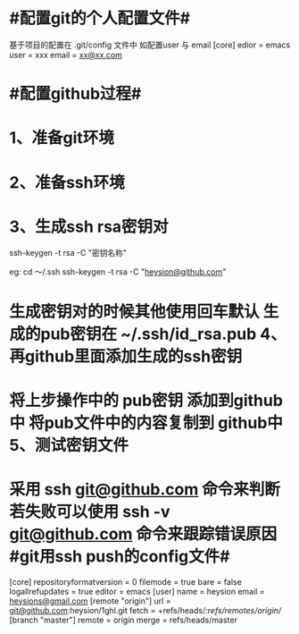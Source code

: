 #配置git的个人配置文件#
===
基于项目的配置在 .git/config 文件中
如配置user 与 email
[core]
	edior = emacs
	user = xxx
	email = xx@xx.com

#配置github过程#
===
1、准备git环境
==
2、准备ssh环境
==
3、生成ssh rsa密钥对
==
ssh-keygen -t rsa -C "密钥名称"

eg: 
cd ～/.ssh
ssh-keygen -t rsa -C "heysion@github.com"

生成密钥对的时候其他使用回车默认
生成的pub密钥在 ~/.ssh/id_rsa.pub
4、再github里面添加生成的ssh密钥
==
将上步操作中的 pub密钥 添加到github中
将pub文件中的内容复制到 github中
5、测试密钥文件
==
采用 ssh git@github.com 命令来判断
若失败可以使用
ssh -v git@github.com 命令来跟踪错误原因
#git用ssh push的config文件#
===
[core]
	repositoryformatversion = 0
	filemode = true
	bare = false
	logallrefupdates = true
	editor = emacs
[user]
	name = heysion
	email = heysions@gmail.com
[remote "origin"]
	url = git@github.com:heysion/1ghl.git
	fetch = +refs/heads/*:refs/remotes/origin/*
[branch "master"]
	remote = origin
	merge = refs/heads/master
